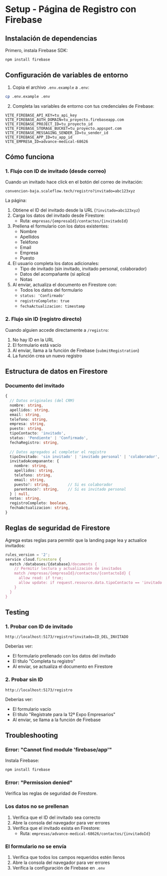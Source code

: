 # Setup - Página de Registro con Firebase

## Instalación de dependencias

Primero, instala Firebase SDK:

```bash
npm install firebase
```

## Configuración de variables de entorno

1. Copia el archivo `.env.example` a `.env`:
```bash
cp .env.example .env
```

2. Completa las variables de entorno con tus credenciales de Firebase:

```env
VITE_FIREBASE_API_KEY=tu_api_key
VITE_FIREBASE_AUTH_DOMAIN=tu_proyecto.firebaseapp.com
VITE_FIREBASE_PROJECT_ID=tu_proyecto_id
VITE_FIREBASE_STORAGE_BUCKET=tu_proyecto.appspot.com
VITE_FIREBASE_MESSAGING_SENDER_ID=tu_sender_id
VITE_FIREBASE_APP_ID=tu_app_id
VITE_EMPRESA_ID=advance-medical-68626
```

## Cómo funciona

### 1. Flujo con ID de invitado (desde correo)

Cuando un invitado hace click en el botón del correo de invitación:

```
convencion-baja.scaleflow.tech/registro?invitado=abc123xyz
```

La página:
1. Obtiene el ID del invitado desde la URL (`?invitado=abc123xyz`)
2. Carga los datos del invitado desde Firestore:
   - Ruta: `empresas/{empresaId}/contactos/{invitadoId}`
3. Prellena el formulario con los datos existentes:
   - Nombre
   - Apellidos
   - Teléfono
   - Email
   - Empresa
   - Puesto
4. El usuario completa los datos adicionales:
   - Tipo de invitado (sin invitado, invitado personal, colaborador)
   - Datos del acompañante (si aplica)
   - Notas
5. Al enviar, actualiza el documento en Firestore con:
   - Todos los datos del formulario
   - `status: 'Confirmado'`
   - `registroCompleto: true`
   - `fechaActualizacion: timestamp`

### 2. Flujo sin ID (registro directo)

Cuando alguien accede directamente a `/registro`:

1. No hay ID en la URL
2. El formulario está vacío
3. Al enviar, llama a la función de Firebase (`submitRegistration`)
4. La función crea un nuevo registro

## Estructura de datos en Firestore

### Documento del invitado

```typescript
{
  // Datos originales (del CRM)
  nombre: string,
  apellidos: string,
  email: string,
  telefono: string,
  empresa: string,
  puesto: string,
  tipoContacto: 'invitado',
  status: 'Pendiente' | 'Confirmado',
  fechaRegistro: string,
  
  // Datos agregados al completar el registro
  tipoInvitado: 'sin invitado' | 'invitado personal' | 'colaborador',
  invitadoAcompanante: {
    nombre: string,
    apellidos: string,
    telefono: string,
    email: string,
    puesto?: string,        // Si es colaborador
    parentesco?: string,    // Si es invitado personal
  } | null,
  notas: string,
  registroCompleto: boolean,
  fechaActualizacion: string,
}
```

## Reglas de seguridad de Firestore

Agrega estas reglas para permitir que la landing page lea y actualice invitados:

```javascript
rules_version = '2';
service cloud.firestore {
  match /databases/{database}/documents {
    // Permitir lectura y actualización de invitados
    match /empresas/{empresaId}/contactos/{contactoId} {
      allow read: if true;
      allow update: if request.resource.data.tipoContacto == 'invitado';
    }
  }
}
```

## Testing

### 1. Probar con ID de invitado

```
http://localhost:5173/registro?invitado=ID_DEL_INVITADO
```

Deberías ver:
- El formulario prellenado con los datos del invitado
- El título "Completa tu registro"
- Al enviar, se actualiza el documento en Firestore

### 2. Probar sin ID

```
http://localhost:5173/registro
```

Deberías ver:
- El formulario vacío
- El título "Regístrate para la 12ª Expo Empresarios"
- Al enviar, se llama a la función de Firebase

## Troubleshooting

### Error: "Cannot find module 'firebase/app'"

Instala Firebase:
```bash
npm install firebase
```

### Error: "Permission denied"

Verifica las reglas de seguridad de Firestore.

### Los datos no se prellenan

1. Verifica que el ID del invitado sea correcto
2. Abre la consola del navegador para ver errores
3. Verifica que el invitado exista en Firestore:
   - Ruta: `empresas/advance-medical-68626/contactos/{invitadoId}`

### El formulario no se envía

1. Verifica que todos los campos requeridos estén llenos
2. Abre la consola del navegador para ver errores
3. Verifica la configuración de Firebase en `.env`
